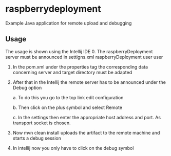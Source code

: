 # raspberrydeployment


Example Java application for remote upload and debugging 


## Usage
The usage is shown using the Intellij IDE
0. The raspberryDeployment server must be announced in settigns.xml
	<servers>
          <server>
              <id>raspberryDeployment</id>
              <username>user</username>
              <password>user</password>
          </server>
      </servers>
1. In the pom.xml under the properties tag the corresponding data concerning server and target directory must be adapted
2. After that in the Intellij the remote server has to be announced under the Debug option

	a. To do this you go to the top link edit configuration
	
	b. Then click on the plus symbol and select Remote
	
	c. In the settings then enter the appropriate host address and port. As transport socket is chosen.
	
3. Now mvn clean install uploads the artifact to the remote machine and starts a debug session
4. In intellij now you only have to click on the debug symbol

